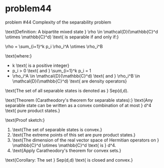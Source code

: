 # problem44
problem #44 Complexity of the separability problem


\text{Definition: A bipartite mixed state } \rho \in \mathcal{D}(\mathbb{C}^d \otimes \mathbb{C}^d) \text{ is separable if and only if:}

\rho = \sum_{i=1}^k p_i \rho_i^A \otimes \rho_i^B

\text{where:}
- k \text{ is a positive integer}
- p_i > 0 \text{ and } \sum_{i=1}^k p_i = 1
- \rho_i^A \in \mathcal{D}(\mathbb{C}^d) \text{ and } \rho_i^B \in \mathcal{D}(\mathbb{C}^d) \text{ are density operators}

\text{The set of all separable states is denoted as } Sep(d,d).

\text{Theorem (Caratheodory's theorem for separable states):}
\text{Any separable state can be written as a convex combination of at most } d^4 \text{ pure product states.}

\text{Proof sketch:}
1. \text{The set of separable states is convex.}
2. \text{The extreme points of this set are pure product states.}
3. \text{The dimension of the real vector space of Hermitian operators on } \mathbb{C}^d \otimes \mathbb{C}^d \text{ is } d^4.
4. \text{Apply Caratheodory's theorem for convex sets.}

\text{Corollary: The set } Sep(d,d) \text{ is closed and convex.}
